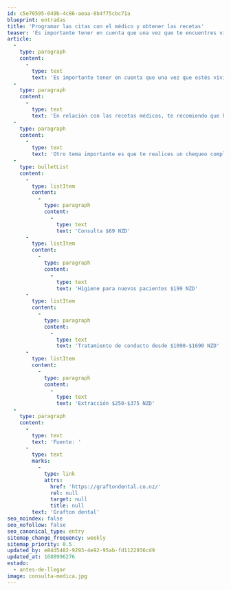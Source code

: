 ```yaml
---
id: c5e70595-049b-4c86-aeaa-8b4f75cbc71a
blueprint: entradas
title: 'Programar las citas con el médico y obtener las recetas'
teaser: 'Es importante tener en cuenta que una vez que te encuentres viviendo en el extranjero, puede que no sea posible acceder a la misma atención médica y a las mismas recetas que tenías en tu país de origen.'
article:
  -
    type: paragraph
    content:
      -
        type: text
        text: 'Es importante tener en cuenta que una vez que estés viviendo en el extranjero, es posible que no puedas acceder a la misma atención médica y a las mismas recetas que tenías en tu país de origen, incluso cuando se trata de medicamentos como las pastillas anticonceptivas. Por eso, es crucial dedicar tiempo suficiente para programar y asistir a citas médicas antes de tu mudanza, especialmente si dependes de medicamentos o padeces alguna enfermedad crónica.'
  -
    type: paragraph
    content:
      -
        type: text
        text: 'En relación con las recetas médicas, te recomiendo que hables con tu médico acerca de tus planes de mudanza o viaje. Existe la posibilidad de que la medicación que tomas no esté disponible o incluso sea ilegal. Por lo tanto, es posible que necesites obtener una nueva receta (ojalá traducidas) o buscar alternativas para garantizar tu suministro si planeas quedarte por un período prolongado. Tu médico podrá asesorarte sobre las opciones disponibles y ayudarte a realizar los preparativos necesarios para mantener tu salud en orden mientras estés en el extranjero.'
  -
    type: paragraph
    content:
      -
        type: text
        text: 'Otro tema importante es que te realices un chequeo completo en el dentista, es bien sabido que en Nueva Zelanda es bastante más caro, acá te dejo unos valores de referencia:'
  -
    type: bulletList
    content:
      -
        type: listItem
        content:
          -
            type: paragraph
            content:
              -
                type: text
                text: 'Consulta $69 NZD'
      -
        type: listItem
        content:
          -
            type: paragraph
            content:
              -
                type: text
                text: 'Higiene para nuevos pacientes $199 NZD'
      -
        type: listItem
        content:
          -
            type: paragraph
            content:
              -
                type: text
                text: 'Tratamiento de conducto desde $1090-$1690 NZD'
      -
        type: listItem
        content:
          -
            type: paragraph
            content:
              -
                type: text
                text: 'Extracción $250-$375 NZD'
  -
    type: paragraph
    content:
      -
        type: text
        text: 'Fuente: '
      -
        type: text
        marks:
          -
            type: link
            attrs:
              href: 'https://graftondental.co.nz/'
              rel: null
              target: null
              title: null
        text: 'Grafton dental'
seo_noindex: false
seo_nofollow: false
seo_canonical_type: entry
sitemap_change_frequency: weekly
sitemap_priority: 0.5
updated_by: e84d5482-9293-4e92-95ab-fd1122936cd9
updated_at: 1688996276
estado:
  - antes-de-llegar
image: consulta-medica.jpg
---
```

